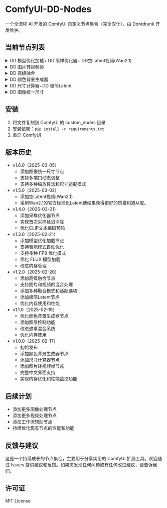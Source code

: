 # ComfyUI-DD-Nodes

一个全流程 AI 开发的 ComfyUI 自定义节点集合（完全汉化），由 Dontdrunk 开发维护。

## 当前节点列表

<details>
  <summary>DD 模型优化加载+ DD 采样优化器+ DD空Latent视频(Wan2.1)</summary>

高性能的模型加载优化器，支持智能加载和多种优化模式：
- 支持标准加载和分步加载两种方式
- 内置智能模式（针对模型大小与电脑配置自动选择最佳加载方案）
- 支持SD1.5丶SDXL丶FLUX.1丶Wan2.1在内的几乎所有模型

模型首次采样速度优化器，消除首次采样延迟：
- 实时优化进度与指标反馈
- 显著减少首次采样的延迟
- 支持SD1.5丶SDXL丶FLUX.1丶Wan2.1在内的几乎所有模型

Wan2.1的定制优化Latent节点
- 可自由选择适配分辨率
- 改进了Latent使结果获得更好的质量和遵从度。

![131231](https://github.com/user-attachments/assets/99bc5279-b926-40c0-a34e-d85310e9b885)

</details>

<details>
  <summary>DD 图片转视频帧</summary>

高效的图片转视频帧转换器：
- 支持自定义时长（0.1-300秒）和帧率（1-120 FPS）
- 内存优化的批处理机制
- 实时进度反馈以及详细的性能指标输出

![微信截图_20250217231533](https://github.com/user-attachments/assets/66c05a9c-c33b-4813-b434-d3c5928067c5)

</details>

<details>
  <summary>DD 高级融合</summary>

强大的图像和视频融合处理器：
- 支持单线融合和多边形融合两种模式
- 灵活的角度和比例控制
- 可调节的边缘模糊效果
- 多边形边数自定义（3-12边）
- 智能尺寸适配（自适应/拉伸/裁剪/填充）
- 视频帧数适配（较短/较长/平均）
- 支持图片与视频混合处理

![QQ2025220-185810-HD 00_00_00-00_00_30](https://github.com/user-attachments/assets/2a50614f-1911-4fd8-bc2e-8d2bece91e73)

</details>

<details>
  <summary>DD 颜色背景生成器</summary>

高级颜色背景生成器，支持多种颜色模式和图层控制：
- 支持 HEX/RGB/HSL/HSV/CMYK 颜色模式
- 完整的 RGBA 通道控制
- 智能图层混合系统（支持设置图层顺序）
- 遮罩混合功能（支持局部颜色替换）
- 自适应输入图片尺寸
- 颜色选择器和手动参数输入
- 分离的 RGBA 通道输出
  
![123213](https://github.com/user-attachments/assets/141b1585-0d02-47f1-9d51-2d12eccc6403)

</details>

<details>
  <summary>DD 尺寸计算器+DD 极简Latent</summary>

简单的图像尺寸计算器：
- 输入宽度和高度
- 输出宽度、高度和总像素数

简单的 Latent 空间生成器：
- 支持自定义宽度和高度
- 自动调整为 8 的倍数
- 生成空白 Latent 用于后续处理

![123](https://github.com/user-attachments/assets/dca647bf-1c8f-4947-ad14-c7ad00e98d10)

</details>

<details>
  <summary>DD 图像统一尺寸</summary>

多功能图像和视频尺寸统一处理器：
- 支持动态调整输入和输出端口数量（无上限）
- 5种专业缩放算法（邻近-精确、双线性插值、区域、双三次插值、lanczos）
- 4种智能尺寸适配模式（自适应、拉伸、裁剪、填充）
- 支持批量处理多个图像或视频源
- 支持图像和视频混合输入
- 完全保留图像质量和透明通道

![统一尺寸示例](https://github.com/user-attachments/assets/统一尺寸示例.png)

</details>

## 安装

1. 将文件复制到 ComfyUI 的 custom_nodes 目录
2. 安装依赖：`pip install -r requirements.txt`
3. 重启 ComfyUI

## 版本历史
- v1.6.0（2025-03-05）
  - 添加图像统一尺寸节点
  - 支持多端口动态调整
  - 支持多种缩放算法和尺寸适配模式
- v1.5.0（2025-03-02）
  - 添加空Latent视频(Wan2.1)
  - 采用Wan2.1的官方标准化Latent使结果获得更好的质量和遵从度。
- v1.4.0（2025-03-01）
  - 添加采样优化器节点
  - 实现首次采样延迟消除
  - 优化CLIP文本编码预热
- v1.3.0（2025-02-21）
  - 添加模型优化加载节点
  - 支持智能模式自动优化
  - 支持多种 FP8 优化模式
  - 优化 FLUX 模型加载
  - 改进内存管理
- v1.2.0（2025-02-20）
  - 添加高级融合节点
  - 支持图片和视频的混合处理
  - 添加多种融合模式和适配选项
  - 添加极简Latent节点
  - 优化内存使用和性能
- v1.1.0（2025-02-19）
  - 优化颜色背景生成器节点
  - 添加图层控制功能
  - 改进遮罩混合系统
  - 优化内存使用
- v1.0.0（2025-02-17）
  - 初始发布
  - 添加颜色背景生成器节点
  - 添加尺寸计算器节点
  - 添加图片转视频帧节点
  - 完整中文界面支持
  - 实现内存优化和性能监控功能

## 后续计划

- 添加更多图像处理节点
- 添加更多视频处理节点
- 添加工作流辅助节点
- 持续优化现有节点的性能和功能

## 反馈与建议

这是一个持续成长的节点集合，主要用于分享实用的 ComfyUI 扩展工具。欢迎通过 Issues 提供建议和反馈。如果您发现任何问题或有任何改进建议，请告诉我们。

## 许可证

MIT License
